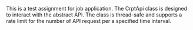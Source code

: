 This is a test assignment for job application. 
The CrptApi class is designed to interact with the abstract API. 
The class is thread-safe and supports a rate limit for the number of API request per a specified time interval.
